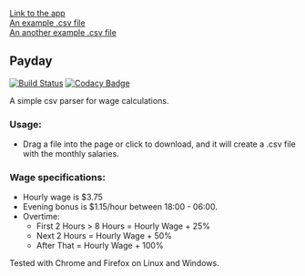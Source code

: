 [Link to the app](https://secret-headland-35100.herokuapp.com/)  
[An example .csv file](https://drive.google.com/open?id=1vMAGcrWITRreCzNdjL7SSa0z4mNGpzun)  
[An another example .csv file](https://drive.google.com/open?id=14Lwz4KM8BBbsx6dbPd1EZz4NPukjOiTz)  

## Payday
[![Build Status](https://travis-ci.org/xbexbex/Payday.svg?branch=master)](https://travis-ci.org/xbexbex/Payday) [![Codacy Badge](https://api.codacy.com/project/badge/Grade/e763b76edf454227a3c863ab5ee521b6)](https://www.codacy.com/app/xbexbex/Payday?utm_source=github.com&amp;utm_medium=referral&amp;utm_content=xbexbex/Payday&amp;utm_campaign=Badge_Grade)

A simple csv parser for wage calculations. 

### Usage:
* Drag a file into the page or click to download, and it will create a .csv file with the monthly salaries.

### Wage specifications:
* Hourly wage is $3.75
* Evening bonus is $1.15/hour between 18:00 - 06:00.
* Overtime:
  * First 2 Hours > 8 Hours = Hourly Wage + 25% 
  * Next 2 Hours = Hourly Wage + 50% 
  * After That = Hourly Wage + 100% 


Tested with Chrome and Firefox on Linux and Windows.

